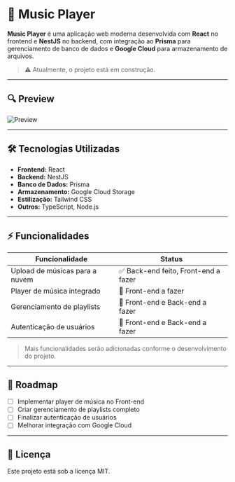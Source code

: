# 🎵 Music Player

**Music Player** é uma aplicação web moderna desenvolvida com **React** no frontend e **NestJS** no backend, com integração ao **Prisma** para gerenciamento de banco de dados e **Google Cloud** para armazenamento de arquivos.  

> ⚠️ Atualmente, o projeto está em construção.

---

## 🔍 Preview

![Preview](https://i.imgur.com/wDB1SM7.png)

---

## 🛠 Tecnologias Utilizadas

- **Frontend:** React  
- **Backend:** NestJS  
- **Banco de Dados:** Prisma  
- **Armazenamento:** Google Cloud Storage  
- **Estilização:** Tailwind CSS  
- **Outros:** TypeScript, Node.js

---

## ⚡ Funcionalidades

| Funcionalidade               | Status                        |
|-------------------------------|-------------------------------|
| Upload de músicas para a nuvem | ✅ Back-end feito, Front-end a fazer |
| Player de música integrado     | 🔲 Front-end a fazer           |
| Gerenciamento de playlists     | 🔲 Front-end e Back-end a fazer |
| Autenticação de usuários       | 🔲 Front-end e Back-end a fazer |

> Mais funcionalidades serão adicionadas conforme o desenvolvimento do projeto.

---

## 🚀 Roadmap

- [ ] Implementar player de música no Front-end  
- [ ] Criar gerenciamento de playlists completo  
- [ ] Finalizar autenticação de usuários  
- [ ] Melhorar integração com Google Cloud  

---

## 📄 Licença

Este projeto está sob a licença MIT.

